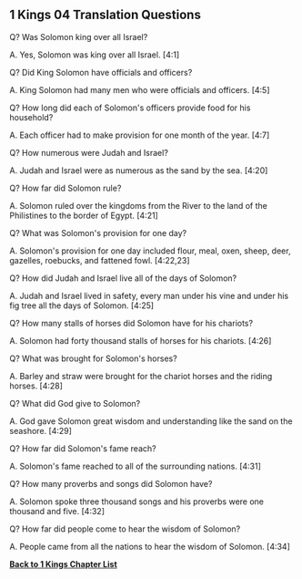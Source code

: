 ## 1 Kings 04 Translation Questions ##

Q? Was Solomon king over all Israel?

A. Yes, Solomon was king over all Israel. [4:1]

Q? Did King Solomon have officials and officers?

A. King Solomon had many men who were officials and officers. [4:5]

Q? How long did each of Solomon's officers provide food for his household?

A. Each officer had to make provision for one month of the year. [4:7]

Q? How numerous were Judah and Israel?

A. Judah and Israel were as numerous as the sand by the sea. [4:20]

Q? How far did Solomon rule?

A. Solomon ruled over the kingdoms from the River to the land of the Philistines to the border of Egypt. [4:21]

Q? What was Solomon's provision for one day?

A. Solomon's provision for one day included flour, meal, oxen, sheep, deer, gazelles, roebucks, and fattened fowl. [4:22,23]

Q? How did Judah and Israel live all of the days of Solomon?

A. Judah and Israel lived in safety, every man under his vine and under his fig tree all the days of Solomon. [4:25]

Q? How many stalls of horses did Solomon have for his chariots?

A. Solomon had forty thousand stalls of horses for his chariots. [4:26]

Q? What was brought for Solomon's horses?

A. Barley and straw were brought for the chariot horses and the riding horses. [4:28]

Q? What did God give to Solomon?

A. God gave Solomon great wisdom and understanding like the sand on the seashore. [4:29]

Q? How far did Solomon's fame reach?

A. Solomon's fame reached to all of the surrounding nations. [4:31]

Q? How many proverbs and songs did Solomon have?

A. Solomon spoke three thousand songs and his proverbs were one thousand and five. [4:32]

Q? How far did people come to hear the wisdom of Solomon?

A. People came from all the nations to hear the wisdom of Solomon. [4:34]

__[Back to 1 Kings Chapter List](./)__

